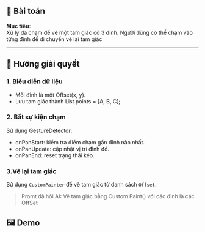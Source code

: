 
## 🎯 Bài toán

**Mục tiêu:**  
Xử lý đa chạm để vẽ một tam giác có 3 đỉnh. Người dùng có thể chạm vào từng đỉnh để di
chuyển vẽ lại tam giác

---

## 🧠 Hướng giải quyết

### 1. Biểu diễn dữ liệu
- Mỗi đỉnh là một Offset(x, y).
- Lưu tam giác thành List<Offset> points = [A, B, C];

### 2. Bắt sự kiện chạm
Sử dụng GestureDetector:
- onPanStart: kiểm tra điểm chạm gần đỉnh nào nhất.
- onPanUpdate: cập nhật vị trí đỉnh đó.
- onPanEnd: reset trạng thái kéo.
### 3.Vẽ lại tam giác 
Sử dụng `CustomPainter` để vẽ tam giác từ danh sách `Offset`.
> Promt đã hỏi AI: Vẽ tam giác bằng Custom Paint() với các đỉnh là các OffSet 
## 🖼️ Demo

